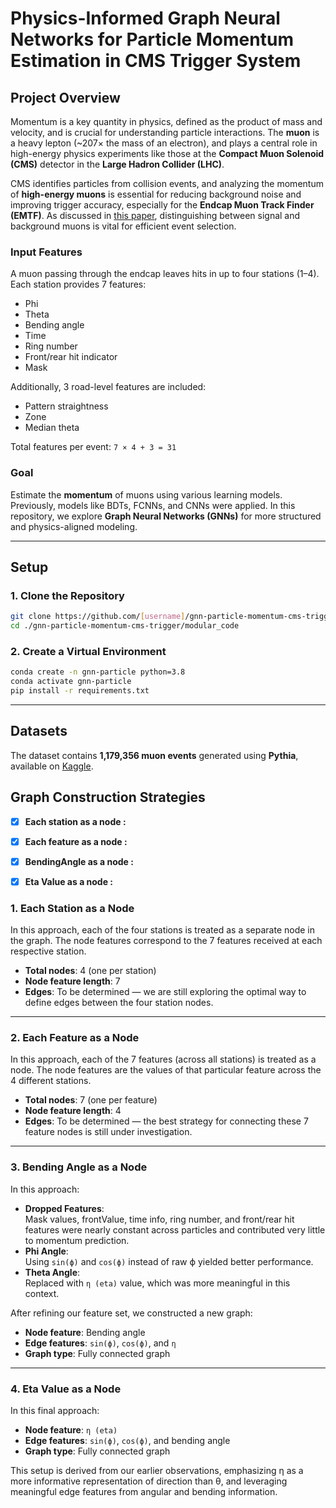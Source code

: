# Physics-Informed Graph Neural Networks for Particle Momentum Estimation in CMS Trigger System


## Project Overview

Momentum is a key quantity in physics, defined as the product of mass and velocity, and is crucial for understanding particle interactions. The **muon** is a heavy lepton (~207× the mass of an electron), and plays a central role in high-energy physics experiments like those at the **Compact Muon Solenoid (CMS)** detector in the **Large Hadron Collider (LHC)**.

CMS identifies particles from collision events, and analyzing the momentum of **high-energy muons** is essential for reducing background noise and improving trigger accuracy, especially for the **Endcap Muon Track Finder (EMTF)**. As discussed in [this paper](https://iopscience.iop.org/article/10.1088/1742-6596/1085/4/042042), distinguishing between signal and background muons is vital for efficient event selection.

### Input Features

A muon passing through the endcap leaves hits in up to four stations (1–4). Each station provides 7 features:

- Phi
- Theta
- Bending angle
- Time
- Ring number
- Front/rear hit indicator
- Mask

Additionally, 3 road-level features are included:

- Pattern straightness
- Zone
- Median theta

Total features per event: `7 × 4 + 3 = 31`

### Goal

Estimate the **momentum** of muons using various learning models. Previously, models like BDTs, FCNNs, and CNNs were applied. In this repository, we explore **Graph Neural Networks (GNNs)** for more structured and physics-aligned modeling.

---

## Setup

### 1. Clone the Repository

```bash
git clone https://github.com/[username]/gnn-particle-momentum-cms-trigger.git
cd ./gnn-particle-momentum-cms-trigger/modular_code
```

### 2. Create a Virtual Environment

```bash
conda create -n gnn-particle python=3.8
conda activate gnn-particle
pip install -r requirements.txt
```

---

## Datasets

The dataset contains **1,179,356 muon events** generated using **Pythia**, available on [Kaggle](https://www.kaggle.com/datasets/ekurtoglu/cms-dataset).


## Graph Construction Strategies

- [x] **Each station as a node :** 
- [x] **Each feature as a node :**
- [x] **BendingAngle as a node :**
- [x] **Eta Value as a node :**


### 1. Each Station as a Node

In this approach, each of the four stations is treated as a separate node in the graph. The node features correspond to the 7 features received at each respective station.

- **Total nodes**: 4 (one per station)  
- **Node feature length**: 7  
- **Edges**: To be determined — we are still exploring the optimal way to define edges between the four station nodes.

---

### 2. Each Feature as a Node

In this approach, each of the 7 features (across all stations) is treated as a node. The node features are the values of that particular feature across the 4 different stations.

- **Total nodes**: 7 (one per feature)  
- **Node feature length**: 4  
- **Edges**: To be determined — the best strategy for connecting these 7 feature nodes is still under investigation.

---

### 3. Bending Angle as a Node

In this approach:

- **Dropped Features**:  
  Mask values, frontValue, time info, ring number, and front/rear hit features were nearly constant across particles and contributed very little to momentum prediction.  
- **Phi Angle**:  
  Using `sin(ϕ)` and `cos(ϕ)` instead of raw ϕ yielded better performance.  
- **Theta Angle**:  
  Replaced with `η (eta)` value, which was more meaningful in this context.  

After refining our feature set, we constructed a new graph:

- **Node feature**: Bending angle  
- **Edge features**: `sin(ϕ)`, `cos(ϕ)`, and `η`  
- **Graph type**: Fully connected graph

---

### 4. Eta Value as a Node

In this final approach:

- **Node feature**: `η (eta)`  
- **Edge features**: `sin(ϕ)`, `cos(ϕ)`, and bending angle  
- **Graph type**: Fully connected graph

This setup is derived from our earlier observations, emphasizing η as a more informative representation of direction than θ, and leveraging meaningful edge features from angular and bending information.



















